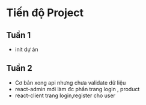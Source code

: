 # Tiến độ Project

## Tuần 1

- init dự án

## Tuần 2

- Cơ bản xong api nhưng chưa validate dữ liệu
- react-admin mới làm đc phần trang login , product
- react-client trang login,register cho user
